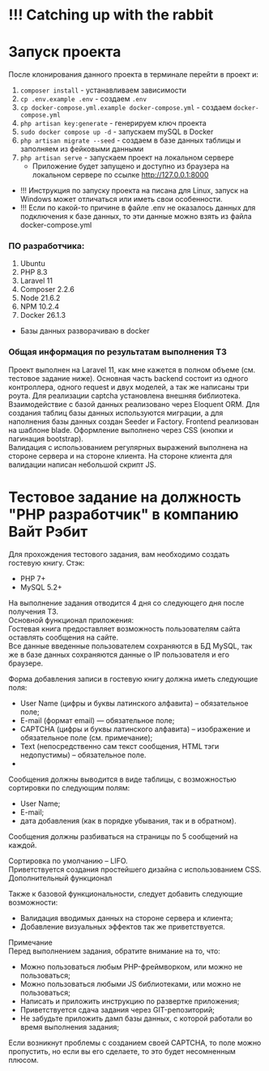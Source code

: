 # !!! Catching up with the rabbit

# Запуск проекта
После клонирования данного проекта в терминале перейти в проект и:
1. `composer install` - устанавливаем зависимости
2. `cp .env.example .env` - создаем `.env`
3. `cp docker-compose.yml.example docker-compose.yml` - создаем `docker-compose.yml`
4. `php artisan key:generate` - генерируем ключ проекта
5. `sudo docker compose up -d` - запускаем mySQL в Docker
6. `php artisan migrate --seed` - создаем в базе данных таблицы и заполняем из фейковыми данными
7. `php artisan serve` - запускаем проект на локальном сервере
    * Приложение будет запущено и доступно из браузера на локальном сервере по ссылке http://127.0.0.1:8000

* !!! Инструкция по запуску проекта на писана для Linux, запуск на Windows может отличаться или иметь свои особенности.  
* !!! Если по какой-то причине в файле .env не оказалось данных для подключения к базе данных, то эти данные можно взять из файла docker-compose.yml  

### ПО разработчика:

1. Ubuntu
2. PHP 8.3
3. Laravel 11
4. Composer 2.2.6
5. Node 21.6.2
6. NPM 10.2.4
7. Docker 26.1.3
* Базы данных разворачиваю в docker

### Общая информация по результатам выполнения ТЗ

Проект выполнен на Laravel 11, как мне кажется в полном объеме (см. тестовое задание ниже).
Основная часть backend состоит из одного контроллера, одного request и двух моделей, а так же написаны три роута.
Для реализации captcha установлена внешняя библиотека.
Взаимодействие с базой данных реализовано через Eloquent ORM.
Для создания таблиц базы данных используются миграции, а для наполнения базы данных создан Seeder и Factory.
Frontend реализован на шаблоне blade. Оформление выполнено через CSS (кнопки и пагинация bootstrap).  
Валидация с использованием регулярных выражений выполнена на стороне сервера и на стороне клиента. На стороне клиента для валидации написан небольшой скрипт JS.

# Тестовое задание на должность "PHP разработчик" в компанию Вайт Рэбит
Для прохождения тестового задания, вам необходимо создать гостевую книгу.
Стэк:
- PHP 7+
- MySQL 5.2+

На выполнение задания отводится 4 дня со следующего дня после получения ТЗ.  
Основной функционал приложения:  
Гостевая книга предоставляет возможность пользователям сайта оставлять сообщения на сайте.  
Все данные введенные пользователем сохраняются в БД MySQL, так же в базе данных сохраняются данные о IP пользователя и его браузере.  

Форма добавления записи в гостевую книгу должна иметь следующие поля:
- User Name (цифры и буквы латинского алфавита) – обязательное поле;  
- E-mail (формат email) — обязательное поле;  
- CAPTCHA (цифры и буквы латинского алфавита) – изображение и обязательное поле (см. примечание);  
- Text (непосредственно сам текст сообщения, HTML тэги недопустимы) – обязательное поле.  
- 
Сообщения должны выводится в виде таблицы, с возможностью сортировки по следующим полям:
- User Name;
- E-mail;
- дата добавления (как в порядке убывания, так и в обратном).

Сообщения должны разбиваться на страницы по 5 сообщений на каждой.  

Сортировка по умолчанию – LIFO.  
Приветствуется создания простейшего дизайна с использованием CSS.  
Дополнительный функционал

Также к базовой функциональности, следует добавить следующие возможности:
- Валидация вводимых данных на стороне сервера и клиента;
- Добавление визуальных эффектов так же приветствуется.

Примечание  
Перед выполнением задания, обратите внимание на то, что:
- Можно пользоваться любым PHP-фреймворком, или можно не пользоваться;
- Можно пользоваться любыми JS библиотеками, или можно не пользоваться;
- Написать и приложить инструкцию по развертке приложения;
- Приветствуется сдача задания через GIT-репозиторий;
- Не забудьте приложить дамп базы данных, с которой работали во время выполнения задания;

Если возникнут проблемы с созданием своей CAPTCHA, то поле можно пропустить, но
если вы его сделаете, то это будет несомненным плюсом.





